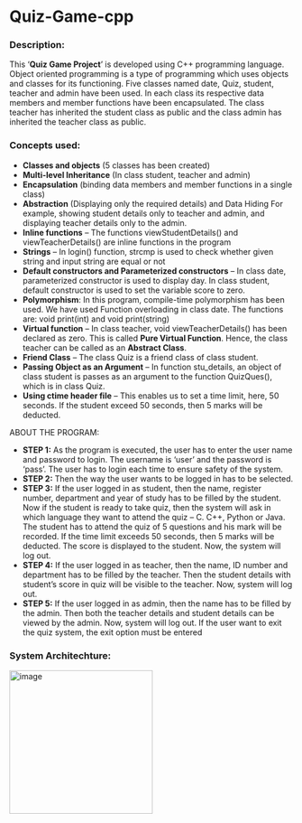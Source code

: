 # Quiz-Game-cpp

### Description:

This ‘**Quiz Game Project**’ is developed using C++ programming language. Object 
oriented programming is a type of programming which uses objects and classes for its 
functioning. Five classes named date, Quiz, student, teacher and admin have been used. In 
each class its respective data members and member functions have been encapsulated. The 
class teacher has inherited the student class as public and the class admin has inherited the 
teacher class as public. 

### Concepts used:

- **Classes and objects** (5 classes has been created) 
- **Multi-level Inheritance** (In class student, teacher and admin)
- **Encapsulation** (binding data members and member functions in a single class)
- **Abstraction** (Displaying only the required details) and Data Hiding 
For example, showing student details only to teacher and admin, and displaying 
teacher details only to the admin. 
- **Inline functions** – The functions viewStudentDetails() and viewTeacherDetails() are 
inline functions in the program
- **Strings** – In login() function, strcmp is used to check whether given string and input 
string are equal or not
- **Default constructors and Parameterized constructors** – In class date, 
parameterized constructor is used to display day. In class student, default constructor 
is used to set the variable score to zero.
- **Polymorphism**: In this program, compile-time polymorphism has been used. We 
have used Function overloading in class date. The functions are: void print(int) and 
void print(string)
- **Virtual function** – In class teacher, void viewTeacherDetails() has been declared as 
zero. This is called **Pure Virtual Function**. Hence, the class teacher can be called as 
an **Abstract Class**.
- **Friend Class** – The class Quiz is a friend class of class student.
- **Passing Object as an Argument** – In function stu_details, an object of class student 
is passes as an argument to the function QuizQues(), which is in class Quiz.
- **Using ctime header file** – This enables us to set a time limit, here, 50 seconds. If 
the student exceed 50 seconds, then 5 marks will be deducted.
  
 ABOUT THE PROGRAM: 
- **STEP 1:** As the program is executed, the user has to enter the user name and 
password to login. The username is ‘user’ and the password is ‘pass’. The user has to 
login each time to ensure safety of the system. 
- **STEP 2:** Then the way the user wants to be logged in has to be selected. 
- **STEP 3:** If the user logged in as student, then the name, register number, department 
and year of study has to be filled by the student. Now if the student is ready to take 
quiz, then the system will ask in which language they want to attend the quiz – C. 
C++, Python or Java. The student has to attend the quiz of 5 questions and his mark 
will be recorded. If the time limit exceeds 50 seconds, then 5 marks will be deducted. 
The score is displayed to the student. Now, the system will log out. 
- **STEP 4:** If the user logged in as teacher, then the name, ID number and department 
has to be filled by the teacher. Then the student details with student’s score in quiz 
will be visible to the teacher. Now, system will log out. 
- **STEP 5:** If the user logged in as admin, then the name has to be filled by the admin. 
Then both the teacher details and student details can be viewed by the admin. Now, 
system will log out. If the user want to exit the quiz system, the exit option must be 
entered

### System Architechture:

<img width="254" alt="image" src="https://github.com/mvharsh/Quiz-Game-cpp/assets/111365320/3e1d237d-f644-475b-b94c-873af5c654a8">
